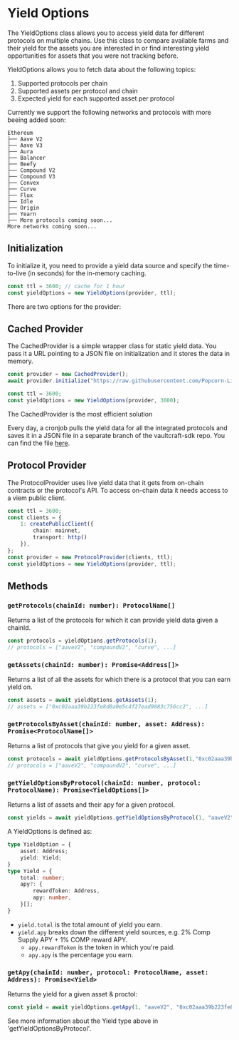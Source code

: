 # Yield Options

The YieldOptions class allows you to access yield data for different protocols on multiple chains. Use this class to compare available farms and their yield for the assets you are interested in or find interesting yield opportunities for assets that you were not tracking before.

YieldOptions allows you to fetch data about the following topics:
1. Supported protocols per chain
2. Supported assets per protocol and chain
3. Expected yield for each supported asset per protocol 

Currently we support the following networks and protocols with more beeing added soon:
```
Ethereum
├── Aave V2
├── Aave V3
├── Aura
├── Balancer
├── Beefy
├── Compound V2
├── Compound V3
├── Convex
├── Curve
├── Flux
├── Idle
├── Origin
├── Yearn
├── More protocols coming soon...
More networks coming soon...
```


## Initialization


To initialize it, you need to provide a yield data source and specify the time-to-live (in seconds) for the in-memory caching.

```ts
const ttl = 3600; // cache for 1 hour
const yieldOptions = new YieldOptions(provider, ttl);
```

There are two options for the provider:

## Cached Provider

The CachedProvider is a simple wrapper class for static yield data. You pass it a URL pointing to a JSON file on initialization and it stores the data in memory.

```ts
const provider = new CachedProvider();
await provider.initialize("https://raw.githubusercontent.com/Popcorn-Limited/apy-data/main/apy-data.json");

const ttl = 3600;
const yieldOptions = new YieldOptions(provider, 3600);
```

The CachedProvider is the most efficient solution 

Every day, a cronjob pulls the yield data for all the integrated protocols and saves it in a JSON file in a separate branch of the vaultcraft-sdk repo.
You can find the file [here](https://github.com/Popcorn-Limited/apy-data/blob/main/apy-data.json).

## Protocol Provider

The ProtocolProvider uses live yield data that it gets from on-chain contracts or the protocol's API.
To access on-chain data it needs access to a viem public client.

```ts
const ttl = 3600;
const clients = {
    1: createPublicClient({ 
        chain: mainnet,
        transport: http()
    }),
};
const provider = new ProtocolProvider(clients, ttl);
const yieldOptions = new YieldOptions(provider, ttl);
```


## Methods

### `getProtocols(chainId: number): ProtocolName[]`

Returns a list of the protocols for which it can provide yield data given a chainId.

```ts
const protocols = yieldOptions.getProtocols(1);
// protocols = ["aaveV2", "compoundV2", "curve", ...]
```

### `getAssets(chainId: number): Promise<Address[]>`

Returns a list of all the assets for which there is a protocol that you can earn yield on.

```ts
const assets = await yieldOptions.getAssets(1);
// assets = ["0xc02aaa39b223fe8d0a0e5c4f27ead9083c756cc2", ...]
```

### `getProtocolsByAsset(chainId: number, asset: Address): Promise<ProtocolName[]>`

Returns a list of protocols that give you yield for a given asset.

```ts
const protocols = await yieldOptions.getProtocolsByAsset(1,"0xc02aaa39b223fe8d0a0e5c4f27ead9083c756cc2");
// protocols = ["aaveV2", "compoundV2", "curve", ...]
```

### `getYieldOptionsByProtocol(chainId: number, protocol: ProtocolName): Promise<YieldOptions[]>`

Returns a list of assets and their apy for a given protocol.

```ts
const yields = await yieldOptions.getYieldOptionsByProtocol(1, "aaveV2");
```

A YieldOptions is defined as:

```ts
type YieldOption = {
    asset: Address;
    yield: Yield;
}
type Yield = {
    total: number;
    apy?: {
        rewardToken: Address,
        apy: number,     
    }[];
}
```

- `yield.total` is the total amount of yield you earn.
- `yield.apy` breaks down the different yield sources, e.g. 2% Comp Supply APY + 1% COMP reward APY.
  - `apy.rewardToken` is the token in which you're paid.
  - `apy.apy` is the percentage you earn.

### `getApy(chainId: number, protocol: ProtocolName, asset: Address): Promise<Yield>`

Returns the yield for a given asset & proctol:

```ts
const yield = await yieldOptions.getApy(1, "aaveV2", "0xc02aaa39b223fe8d0a0e5c4f27ead9083c756cc2");
```
See more information about the Yield type above in 'getYieldOptionsByProtocol'.
